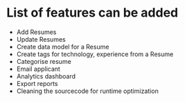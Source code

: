 # List of features can be added

* Add Resumes
* Update Resumes
* Create data model for a Resume
* Create tags for technology, experience from a Resume
* Categorise resume
* Email applicant
* Analytics dashboard
* Export reports
* Cleaning the sourcecode for runtime optimization
